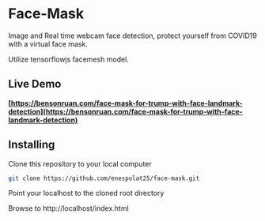 # Face-Mask
Image and Real time webcam face detection, protect yourself from COVID19 with a virtual face mask.

Utilize tensorflowjs facemesh model.

## Live Demo
**[https://bensonruan.com/face-mask-for-trump-with-face-landmark-detection](https://bensonruan.com/face-mask-for-trump-with-face-landmark-detection)**




## Installing
Clone this repository to your local computer
``` bash
git clone https://github.com/enespolat25/face-mask.git
```
Point your localhost to the cloned root directory

Browse to http://localhost/index.html 



